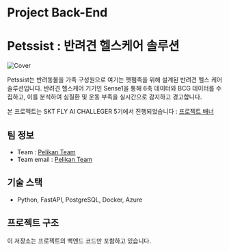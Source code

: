 # Project Back-End
# Petssist : 반려견 헬스케어 솔루션

![Cover](https://github.com/user-attachments/assets/72543337-136a-49b0-a8f3-274e6262f8ca)

Petssist는 반려동물을 가족 구성원으로 여기는 펫팸족을 위해 설계된 반려견 헬스 케어 솔루션입니다. 반려견 헬스케어 기기인 Sense1을 통해 6축 데이터와 BCG 데이터를 수집하고, 이를 분석하여 심질환 및 운동 부족을 실시간으로 감지하고 경고합니다.

본 프로젝트는 SKT FLY AI CHALLEGER 5기에서 진행되었습니다 : [프로젝트 배너](https://www.skttechacademy.com/nonmember/flyAi/flyAiProjectReviewDetail)

## 팀 정보
- Team : [Pelikan Team](https://github.com/FlyAITeam)
- Team email : [Pelikan Team](mailto:teampelikan1234@gmail.com)

## 기술 스택
- Python, FastAPI, PostgreSQL, Docker, Azure

## 프로젝트 구조
이 저장소는 프로젝트의 백엔드 코드만 포함하고 있습니다.
